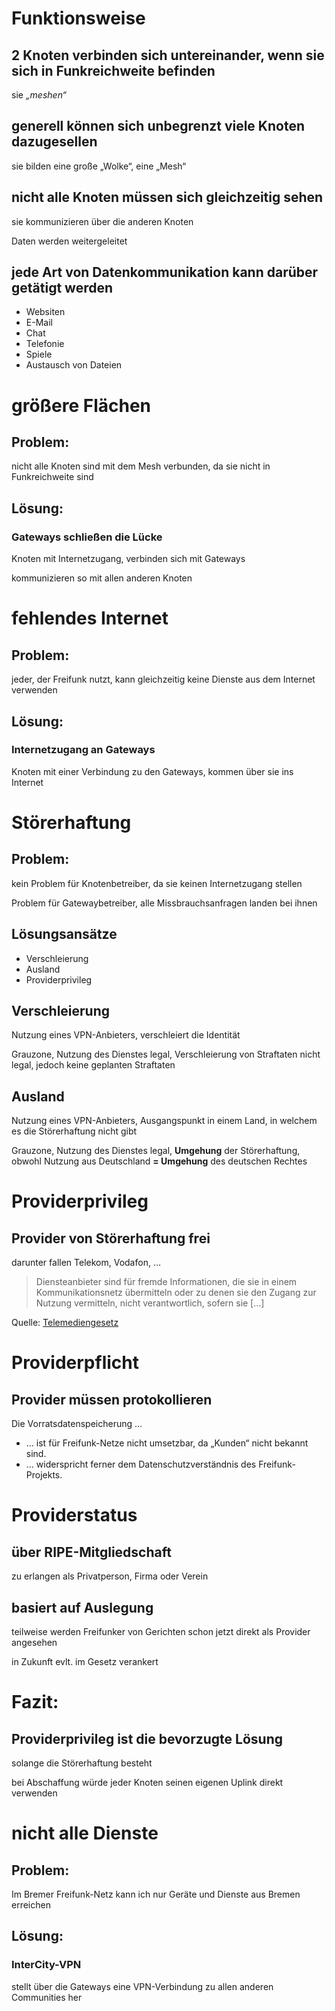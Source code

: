# Funktionsweise


## 2 Knoten verbinden sich untereinander, wenn sie sich in Funkreichweite befinden
sie *„meshen“*


## generell können sich unbegrenzt viele Knoten dazugesellen
sie bilden eine große „Wolke“, eine „Mesh“


## nicht alle Knoten müssen sich gleichzeitig sehen
sie kommunizieren über die anderen Knoten

Daten werden weitergeleitet


## jede Art von Datenkommunikation kann darüber getätigt werden
* Websiten
* E-Mail
* Chat
* Telefonie
* Spiele
* Austausch von Dateien


# größere Flächen
## Problem:
nicht alle Knoten sind mit dem Mesh verbunden, da sie nicht in Funkreichweite sind

## Lösung:
### Gateways schließen die Lücke
Knoten mit Internetzugang, verbinden sich mit Gateways

kommunizieren so mit allen anderen Knoten


# fehlendes Internet
## Problem:
jeder, der Freifunk nutzt, kann gleichzeitig keine Dienste aus dem Internet verwenden

## Lösung:
### Internetzugang an Gateways
Knoten mit einer Verbindung zu den Gateways, kommen über sie ins Internet


# Störerhaftung
## Problem:
kein Problem für Knotenbetreiber, da sie keinen Internetzugang stellen

Problem für Gatewaybetreiber, alle Missbrauchsanfragen landen bei ihnen

## Lösungsansätze
* Verschleierung
* Ausland
* Providerprivileg


## Verschleierung
Nutzung eines VPN-Anbieters, verschleiert die Identität

Grauzone, Nutzung des Dienstes legal, Verschleierung von Straftaten nicht legal, jedoch keine geplanten Straftaten

## Ausland
Nutzung eines VPN-Anbieters, Ausgangspunkt in einem Land, in welchem es die Störerhaftung nicht gibt

Grauzone, Nutzung des Dienstes legal, **Umgehung** der Störerhaftung, obwohl Nutzung aus Deutschland **= Umgehung** des deutschen Rechtes


# Providerprivileg
## Provider von Störerhaftung frei
darunter fallen Telekom, Vodafon, …

> Diensteanbieter sind für fremde Informationen, die sie in einem Kommunikationsnetz übermitteln oder zu denen sie den Zugang zur Nutzung vermitteln, nicht verantwortlich, sofern sie […]

Quelle: [Telemediengesetz](http://www.gesetze-im-internet.de/tmg/index.html)


# Providerpflicht
## Provider müssen protokollieren
Die Vorratsdatenspeicherung …

* … ist für Freifunk-Netze nicht umsetzbar, da „Kunden“ nicht bekannt sind.
* … widerspricht ferner dem Datenschutzverständnis des Freifunk-Projekts.


# Providerstatus
## über RIPE-Mitgliedschaft
zu erlangen als Privatperson, Firma oder Verein

## basiert auf Auslegung
teilweise werden Freifunker von Gerichten schon jetzt direkt als Provider angesehen

in Zukunft evlt. im Gesetz verankert


# Fazit:
## Providerprivileg ist die bevorzugte Lösung
solange die Störerhaftung besteht

bei Abschaffung würde jeder Knoten seinen eigenen Uplink direkt verwenden


# nicht alle Dienste
## Problem:
Im Bremer Freifunk-Netz kann ich nur Geräte und Dienste aus Bremen erreichen

## Lösung:
### InterCity-VPN
stellt über die Gateways eine VPN-Verbindung zu allen anderen Communities her
